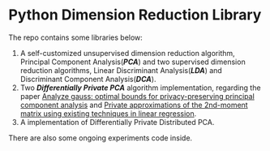 # Python Dimension Reduction Library

The repo contains some libraries below:

1. A self-customized unsupervised dimension reduction algorithm, Principal Component Analysis(_**PCA**_) and two supervised dimension reduction algorithms, Linear Discriminant Analysis(_**LDA**_) and Discriminant Component Analysis(_**DCA**_). 
2. Two _**Differentially Private PCA**_ algorithm implementation, regarding the paper [Analyze gauss: optimal bounds for privacy-preserving principal component analysis](http://kunaltalwar.org/papers/PrivatePCA.pdf) and [Private approximations of the 2nd-moment matrix using existing techniques in linear regression](https://arxiv.org/abs/1507.00056). 
3. A implementation of Differentially Private Distributed PCA. 

There are also some ongoing experiments code inside. 
